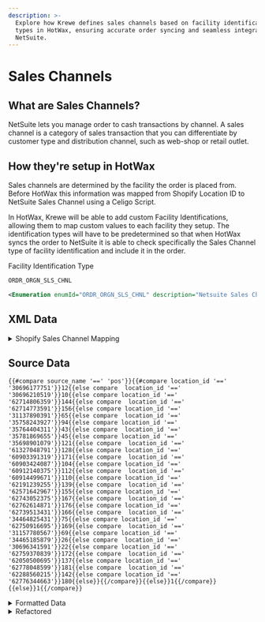 ```yaml
---
description: >-
  Explore how Krewe defines sales channels based on facility identification
  types in HotWax, ensuring accurate order syncing and seamless integration with
  NetSuite.
---
```


# Sales Channels

## What are Sales Channels?

NetSuite lets you manage order to cash transactions by channel. A sales channel is a category of sales transaction that you can differentiate by customer type and distribution channel, such as web-shop or retail outlet.

## How they're setup in HotWax

Sales channels are determined by the facility the order is placed from. Before HotWax this information was mapped from Shopify Location ID to NetSuite Sales Channel using a Celigo Script.

In HotWax, Krewe will be able to add custom Facility Identifications, allowing them to map custom values to each facility they setup. The identification types will have to be predetermined so that when HotWax syncs the order to NetSuite it is able to check specifically the Sales Channel type of facility identification and include it in the order.

Facility Identification Type

```xml
ORDR_ORGN_SLS_CHNL
```

```xml
<Enumeration enumId="ORDR_ORGN_SLS_CHNL" description="Netsuite Sales Channel" enumCode="ORDER_ORIGIN_SALES_CHANNEL" enumTypeId="FACILITY_IDENTITY" sequenceId="01"/>
```

## XML Data

<details>

<summary>Shopify Sales Channel Mapping</summary>

```xml
<ShopifyShopTypeMapping mappedKey="pos" mappedTypeId="SHOPIFY_ORDER_SOURCE" mappedValue="POS_SALES_CHANNEL" shopId="SHOP"/>
<ShopifyShopTypeMapping mappedKey="sell-on-amazon" mappedTypeId="SHOPIFY_ORDER_SOURCE" mappedValue="AMAZON_SALES_CHANNEL" shopId="SHOP"/>
<ShopifyShopTypeMapping mappedKey="2329312" mappedTypeId="SHOPIFY_ORDER_SOURCE" mappedValue="INSTA_SALES_CHANNEL" shopId="SHOP"/>
<ShopifyShopTypeMapping mappedKey="580111" mappedTypeId="SHOPIFY_ORDER_SOURCE" mappedValue="FACBK_SALES_CHANNEL" shopId="SHOP"/>
<ShopifyShopTypeMapping mappedKey="web" mappedTypeId="SHOPIFY_ORDER_SOURCE" mappedValue="WEB_SALES_CHANNEL" shopId="SHOP"/>
<ShopifyShopTypeMapping mappedKey="shopify_draft_order" mappedTypeId="SHOPIFY_ORDER_SOURCE" mappedValue="DRAFT_SALES_CHANNEL" shopId="SHOP"/>
```

</details>

## Source Data

```
{{#compare source_name '==' 'pos'}}{{#compare location_id '==' '30696177751'}}12{{else compare  location_id '==' '30696210519'}}10{{else compare location_id '==' '62714806359'}}144{{else compare  location_id '==' '62714773591'}}156{{else compare location_id '==' '31137890391'}}65{{else compare  location_id '==' '35758243927'}}94{{else compare location_id '==' '35764404311'}}43{{else compare  location_id '==' '35781869655'}}45{{else compare location_id '==' '35698901079'}}121{{else compare  location_id '==' '61327048791'}}128{{else compare location_id '==' '60903391319'}}171{{else compare  location_id '==' '60903424087'}}104{{else compare location_id '==' '60912140375'}}112{{else compare  location_id '==' '60914499671'}}110{{else compare location_id '==' '62191239255'}}139{{else compare  location_id '==' '62571642967'}}155{{else compare location_id '==' '62743052375'}}167{{else compare  location_id '==' '62762614871'}}176{{else compare location_id '==' '62739513431'}}166{{else compare  location_id '==' '34464825431'}}75{{else compare location_id '==' '62750916695'}}169{{else compare  location_id '==' '31157780567'}}69{{else compare location_id '==' '34465185879'}}26{{else compare  location_id '==' '30696341591'}}22{{else compare location_id '==' '62759370839'}}172{{else compare  location_id '==' '62050500695'}}137{{else compare location_id '==' '62778048599'}}181{{else compare  location_id '==' '62288560215'}}142{{else compare location_id '=='  
'62776344663'}}180{{else}}{{/compare}}{{else}}1{{/compare}}{{else}}1{{/compare}} 

```

<details>

<summary>Formatted Data</summary>

```
{
  "#compare source_name '==' 'pos'":{
    "#compare location_id '==' '30696177751'": 12,
    "#compare  location_id '==' '30696210519'": 10,
    "#compare location_id '==' '62714806359'": 144,
    "#compare  location_id '==' '62714773591'": 156,
    "#compare location_id '==' '31137890391'": 65,
    "#compare  location_id '==' '35758243927'": 94,
    "#compare location_id '==' '35764404311'": 43,
    "#compare  location_id '==' '35781869655'": 45,
    "#compare location_id '==' '35698901079'": 121,
    "#compare  location_id '==' '61327048791'": 128,
    "#compare location_id '==' '60903391319'": 171,
    "#compare  location_id '==' '60903424087'": 104,
    "#compare location_id '==' '60912140375'": 112,
    "#compare  location_id '==' '60914499671'": 110,
    "#compare location_id '==' '62191239255'": 139,
    "#compare  location_id '==' '62571642967'": 155,
    "#compare location_id '==' '62743052375'": 167,
    "#compare  location_id '==' '62762614871'": 176,
    "#compare location_id '==' '62739513431'": 166,
    "#compare  location_id '==' '34464825431'": 75,
    "#compare location_id '==' '62750916695'": 169,
    "#compare  location_id '==' '31157780567'": 69,
    "#compare location_id '==' '34465185879'": 26,
    "#compare  location_id '==' '30696341591'": 22,
    "#compare location_id '==' '62759370839'": 172,
    "#compare  location_id '==' '62050500695'": 137,
    "#compare location_id '==' '62778048599'": 181,
    "#compare  location_id '==' '62288560215'": 142,
    "#compare location_id '=='  '62776344663'": 180
  },
  "else": 1
}
```

</details>

<details>

<summary>Refactored</summary>

```json
{
  "source_name": "pos",
  "location_id": {
    "30696177751": 12,
    "30696210519": 10,
    "62714806359": 144,
    "62714773591": 156,
    "31137890391": 65,
    "35758243927": 94,
    "35764404311": 43,
    "35781869655": 45,
    "35698901079": 121,
    "61327048791": 128,
    "60903391319": 171,
    "60903424087": 104,
    "60912140375": 112,
    "60914499671": 110,
    "62191239255": 139,
    "62571642967": 155,
    "62743052375": 167,
    "62762614871": 176,
    "62739513431": 166,
    "34464825431": 75,
    "62750916695": 169,
    "31157780567": 69,
    "34465185879": 26,
    "30696341591": 22,
    "62759370839": 172,
    "62050500695": 137,
    "62778048599": 181,
    "62288560215": 142,
    "62776344663": 180
  }
}
```

</details>
